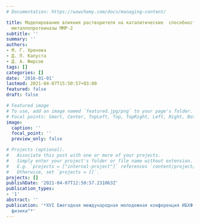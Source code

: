 ```yaml
---
# Documentation: https://wowchemy.com/docs/managing-content/

title: Моделирование влияния растворителя на каталитические  способности матричной
  металлопротеиназы ММР-2
subtitle: ''
summary: ''
authors:
- М. Г. Хренова
- Д. П. Капуста
- Д. А. Фирсов
tags: []
categories: []
date: '2016-01-01'
lastmod: 2021-04-07T15:50:57+03:00
featured: false
draft: false

# Featured image
# To use, add an image named `featured.jpg/png` to your page's folder.
# Focal points: Smart, Center, TopLeft, Top, TopRight, Left, Right, BottomLeft, Bottom, BottomRight.
image:
  caption: ''
  focal_point: ''
  preview_only: false

# Projects (optional).
#   Associate this post with one or more of your projects.
#   Simply enter your project's folder or file name without extension.
#   E.g. `projects = ["internal-project"]` references `content/project/deep-learning/index.md`.
#   Otherwise, set `projects = []`.
projects: []
publishDate: '2021-04-07T12:50:57.231063Z'
publication_types:
- '1'
abstract: ''
publication: '*XVI Ежегодная международная молодежная конференция ИБХФ РАН ВУЗЫ "Биохимическая
  физика"*'
---
```

